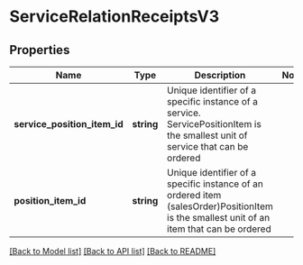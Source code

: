 # ServiceRelationReceiptsV3

## Properties
Name | Type | Description | Notes
------------ | ------------- | ------------- | -------------
**service_position_item_id** | **string** | Unique identifier of a specific instance of a service.  ServicePositionItem is the smallest unit of service that can be ordered | 
**position_item_id** | **string** | Unique identifier of a specific instance of an ordered item (salesOrder)PositionItem is the smallest unit of an item that can be ordered | 

[[Back to Model list]](../../README.md#documentation-for-models) [[Back to API list]](../../README.md#documentation-for-api-endpoints) [[Back to README]](../../README.md)

